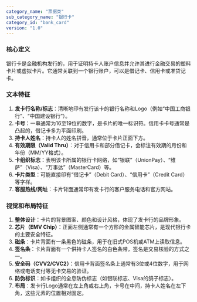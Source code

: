 ```yaml
---
category_name: "票据类"
sub_category_name: "银行卡"
category_id: "bank_card"
version: "1.0"
---
```


### 核心定义

银行卡是金融机构发行的，用于证明持卡人账户信息并允许其进行金融交易的塑料卡片或虚拟卡片。它通常关联到一个银行账户，可以是借记卡、信用卡或准贷记卡。

### 文本特征

1.  **发卡行名称/标志**：清晰地印有发行该卡的银行名称和Logo（例如“中国工商银行”、“中国建设银行”）。
2.  **卡号**：一串通常为16至19位的数字，是卡片的唯一标识符。信用卡卡号通常是凸起的，借记卡多为平面印刷。
3.  **持卡人姓名**：持卡人的姓名拼音，通常位于卡片正面下方。
4.  **有效期限（Valid Thru）**：对于信用卡和部分借记卡，会标注有效期的月份和年份（MM/YY格式）。
5.  **卡组织标志**：表明该卡所属的银行卡网络，如“银联”（UnionPay）、“维萨”（Visa）、“万事达”（MasterCard）等。
6.  **卡片类型**：可能直接印有“借记卡”（Debit Card）、“信用卡”（Credit Card）等字样。
7.  **客服热线/网址**：卡片背面通常印有发卡行的客户服务电话和官方网站。

### 视觉和布局特征

1.  **整体设计**：卡片的背景图案、颜色和设计风格，体现了发卡行的品牌形象。
2.  **芯片（EMV Chip）**：正面左侧通常有一个方形的金属智能芯片，是现代银行卡的主要安全特征。
3.  **磁条**：卡片背面有一条黑色的磁条，用于在旧式POS机或ATM上读取信息。
4.  **签名条**：卡片背面有一个供持卡人签名的白色条带，签名是交易核验的方式之一。
5.  **安全码（CVV2/CVC2）**：信用卡背面签名条上通常有3位或4位数字，用于网络或电话支付等无卡交易的验证。
6.  **防伪标识**：如卡组织的全息防伪标志（如银联标志、Visa的鸽子标志）。
7.  **布局**：发卡行Logo通常在左上角或右上角，卡号在中间，持卡人姓名在左下角，这些元素的位置相对固定。